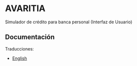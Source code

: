 # AVARITIA #

Simulador de crédito para banca personal (Interfaz de Usuario)

## Documentación ##

Traducciones:

+ [English](../../README.md)